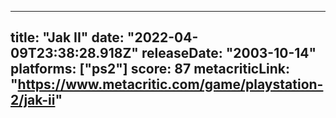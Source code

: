 
---
title: "Jak II"
date: "2022-04-09T23:38:28.918Z"
releaseDate: "2003-10-14"
platforms: ["ps2"]
score: 87
metacriticLink: "https://www.metacritic.com/game/playstation-2/jak-ii"
---
